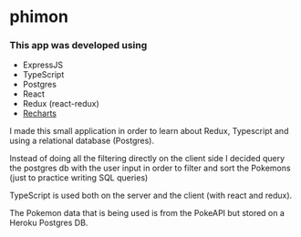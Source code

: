 # phimon

### This app was developed using
 - ExpressJS
 - TypeScript
 - Postgres
 - React
 - Redux (react-redux)
 - [Recharts](https://github.com/recharts/recharts)


I made this small application in order to learn about Redux, Typescript and using a relational database (Postgres).

Instead of doing all the filtering directly on the client side I decided query the postgres db with the user input in order to filter and sort the Pokemons (just to practice writing SQL queries)

TypeScript is used both on the server and the client (with react and redux).

The Pokemon data that is being used is from the PokeAPI but stored on a Heroku Postgres DB. 
